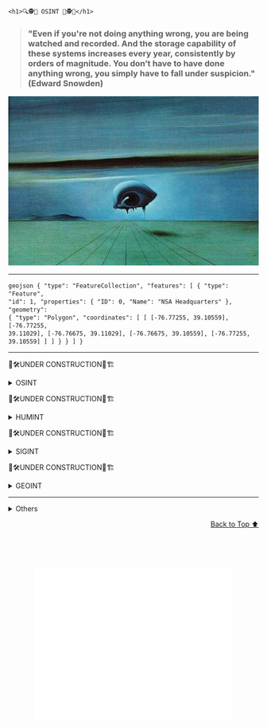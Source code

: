 <!DOCTYPE html>
<html lang="en">
<head>
  <meta charset="UTF-8">
</head>
<body>

  <div id="header">

    <h1>🔍🕵🧐 OSINT 🧐🕵🔎</h1>

  <blockquote>
  <h3>"Even if you're not doing anything wrong, you are being watched and recorded. And the storage capability of these systems increases every year, consistently by orders of magnitude. You don’t have to have done anything wrong, you simply have to fall under suspicion." (Edward Snowden)</h3></blockquote>

  <p align="center"><img src=".data/the_eye_1945_-_salvador_dali.jpg" title="The Eye (1945) - Salvador Dali" width="600" height="340" /></p>

  </div>

  <hr>
  <!-- ################################################# -->

  ```
  geojson { "type": "FeatureCollection", "features": [ { "type": "Feature",
  "id": 1, "properties": { "ID": 0, "Name": "NSA Headquarters" }, "geometry":
  { "type": "Polygon", "coordinates": [ [ [-76.77255, 39.10559], [-76.77255,
  39.11029], [-76.76675, 39.11029], [-76.76675, 39.10559], [-76.77255,
  39.10559] ] ] } } ] }
  ```
  
  <hr>
  <!-- ################################################# -->

  👷🛠️UNDER CONSTRUCTION🚧🏗<br>
  
  <details>
  <summary>OSINT</summary>

  <h4>OSINT Resources</h4>
    <li><strong><a href="https://github.com/jivoi/awesome-osint" target="_blank" rel="noopener noreferrer">Awesome OSINT</a></strong></li>
    <li><strong><a href="https://github.com/sherlock-project/sherlock" target="_blank" rel="noopener noreferrer">Sherlock Project</a></strong></li>
    <li><a href="https://breachdirectory.org" target="_blank" rel="noopener noreferrer">Breach Directory</a></li>
    <li><a href="https://md5decrypt.net/en/Sha1" target="_blank" rel="noopener noreferrer">MD5 Decrypt</a></li>
    <li><a href="https://namechk.com" target="_blank" rel="noopener noreferrer">Name OSINT</a></li>
    <li><a href="https://iplogger.org" target="_blank" rel="noopener noreferrer">IP Logger</a></li>
    <li><a href="https://iplogger.org/ip-tracker" target="_blank" rel="noopener noreferrer">IP Tracker</a></li>
    <li><a href="https://iplogger.org/location-tracker" target="_blank" rel="noopener noreferrer">Location Tracker</a></li>
    <li><a href="https://iplogger.org/url_checker" target="_blank" rel="noopener noreferrer">URL Checker</a></li>
    <li><a href="https://iplogger.org/mac-checker" target="_blank" rel="noopener noreferrer">MAC Address Lookup</a></li>
    <li><a href="https://mha.azurewebsites.net" target="_blank" rel="noopener noreferrer">Message Header Analyzer (Online)</a></li>
    <li><a href="https://github.com/microsoft/MHA" target="_blank" rel="noopener noreferrer">Message Header Analyzer (GitHub)</a></li>
    <li><a href="https://hashes.com/en/decrypt/hash" target="_blank" rel="noopener noreferrer">Rainbow Tables (Hashes)</a></li>
    <li><a href="https://en.wikipedia.org/wiki/Magic_number_(programming)" target="_blank" rel="noopener noreferrer">Magic Numbers</a></li>
    <li><a href="https://www.blocksherlock.com/home/blockchain-explorers" target="_blank" rel="noopener noreferrer">Blockchain Sherlock</a></li>
    <li><a href="https://archive.org" target="_blank" rel="noopener noreferrer">Web Cache</a></li>
  </ul>

  <h4>Google Search Operators</h4>
  
  <ul>
    <li><strong>Sinal (“ ”):</strong> Search for an Exact Term</li>
    <li><strong>Sign (+):</strong> Search for Two Terms</li>
    <li><strong>Sinal (-):</strong> Exclusion of a Certain Term</li>
    <li><strong>Sinal (*):</strong> Acceptance of Key Term/Wildcard</li>
    <li><strong>OR Sign:</strong> Acceptance of One or the Other</li>
    <li><strong>Site:</strong> Exclusive Search on a Certain Site</li>
    <li><strong>Inurl:</strong> Search for Words in the URL</li>
    <li><strong>Intitle:</strong> Search for Words in the Site Title</li>
    <li><strong>Filetype:</strong> Search for a Specific File Type</li>
    <li><strong>Related:</strong> Search for Pages Similar to a URL</li>
    <li><strong>Info:</strong> Search for Information on a Site</li>
    <li><strong>Cache:</strong> Search for Cached Information on a Site</li>
  </ul>

  <h4>Google Advanced Search Resources</h4>
  <ul>
  <li><a href="https://www.googleguide.com/advanced_operators_reference.html" target="_blank" rel="noopener noreferrer">Google Guide Advanced Operator Quick Reference</a></li>
  <li><a href="https://en.wikisource.org/wiki/Untangling_the_Web" target="_blank" rel="noopener noreferrer">NSA Lessons - Untangling the Web</a></li>
  <li><a href="https://www.governmentattic.org/documentsDoDLogs.html" target="_blank" rel="noopener noreferrer">Department of Defense (DoD) FOIA/MDR Logs</a></li>
  <li><a href="https://developers.google.com/search/docs/crawling-indexing/ask-google-to-recrawl" target="_blank" rel="noopener noreferrer">Google Alerts and Google News</a></li>
  </ul>

  <h3>Reverse Image Search</h3>
  <ul>
  <li><a href="https://www.tineye.com/" target="_blank" rel="noopener noreferrer">TinEye Reverse Image Search</a></li>
  <li><a href="https://www.google.com/imghp" target="_blank" rel="noopener noreferrer">Google Images</a></li>
  <li><a href="http://exif.regex.info/exif.cgi" target="_blank" rel="noopener noreferrer">Jeffrey Friedl's Image Metadata Viewer</a></li>
  <li><a href="https://artsexperiments.withgoogle.com/artpalette/" target="_blank" rel="noopener noreferrer">Google Art & Culture Experiment - Art Palette</a></li>
  <li><a href="https://yandex.com/images/" target="_blank" rel="noopener noreferrer">Yandex Images</a></li>
  <li><a href="https://www.aliseeks.com/search" target="_blank" rel="noopener noreferrer">Aliseeks</a></li>
  <li><a href="https://www.labnol.org/reverse/" target="_blank" rel="noopener noreferrer">Google Reverse Image Search for Mobile</a></li>
  </ul>

  <h3>Web Snapshots</h3>
  <ul>
  <li><a href="https://archive.org/" target="_blank" rel="noopener noreferrer">Internet Archive</a></li>
  <li><a href="http://cachedview.com/" target="_blank" rel="noopener noreferrer">CachedView</a></li>
  <li><a href="https://pagecached.com/" target="_blank" rel="noopener noreferrer">Page Cached</a></li>
  <li><a href="https://cache.nevkontakte.com/#!/" target="_blank" rel="noopener noreferrer">Google Cache Browser 3.0</a></li>
  <li><a href="https://cachearchive.com/" target="_blank" rel="noopener noreferrer">Cached Websites Check from Google Webcache and Archive.org</a></li>
  <li><a href="https://arquivo.pt/?l=pt" target="_blank" rel="noopener noreferrer">Arquivo.pt: Search Past Pages</a></li>
  </ul>

  <h3>Package Information</h3>
  <ul>
  <li><a href="https://www.17track.net" target="_blank" rel="noopener noreferrer">17Track</a></li>
  <li><a href="http://www.kuaidi100.com/" target="_blank" rel="noopener noreferrer">快递100 (Express 100)</a></li>
  <li><a href="http://www.spb.gov.cn/yzbmcx/" target="_blank" rel="noopener noreferrer">China State Post Bureau</a></li>
  <li><a href="http://www.ckd.cn/" target="_blank" rel="noopener noreferrer">快递查询 (Express Inquiry)</a></li>
  </ul>
  
  <h3>Car Information</h3>
  <ul>
  <li><a href="https://www.nicb.org/vincheck" target="_blank" rel="noopener noreferrer">VINCheck® - National Insurance Crime Bureau</a></li>
  <li><a href="https://www.nomerogram.ru/" target="_blank" rel="noopener noreferrer">Nomerogram - Vehicle License Plate Lookup</a></li>
  </ul>

  <h4>Vehicle Identification Number Code</h4>
  <ul>
  <li><a href="https://carsowners.net/" target="_blank" rel="noopener noreferrer">Free VIN Code Search Service</a></li>
  <li><a href="https://www.faxvin.com/" target="_blank" rel="noopener noreferrer">Vehicle History Reports</a></li>
  <li><a href="http://www.17vin.com/" target="_blank" rel="noopener noreferrer">17VIN - VIN Code Lookup</a></li>
  <li><a href="https://www.vehiclehistory.com/" target="_blank" rel="noopener noreferrer">Vehicle History - VIN Lookup</a></li>
  <li><a href="https://www.carfax.com/" target="_blank" rel="noopener noreferrer">CARFAX - Vehicle History Reports</a></li>
  <li><a href="https://www.autocheck.com/" target="_blank" rel="noopener noreferrer">AutoCheck - Vehicle History Reports</a></li>
  <li><a href="https://www.vinaudit.com/" target="_blank" rel="noopener noreferrer">VIN Audit - Vehicle History Reports</a></li>
  <li><a href="https://www.nmvtis.gov/" target="_blank" rel="noopener noreferrer">NMVTIS - National Motor Vehicle Title Information System</a></li>
  <li><a href="https://www.revscheck.com.au/" target="_blank" rel="noopener noreferrer">REVS Check - Australia Vehicle History Reports</a></li>
  <li><a href="https://www.cochea.com/" target="_blank" rel="noopener noreferrer">Cochea - Vehicle Information (Latin America)</a></li>
  <li><a href="https://www.autoscout24.com/" target="_blank" rel="noopener noreferrer">AutoScout24 - Vehicle Listings and Information</a></li>
  <li><a href="https://www.autotrader.com/" target="_blank" rel="noopener noreferrer">AutoTrader - Vehicle Listings and History</a></li>
  <li><a href="https://www.motor1.com/vehicle-history/" target="_blank" rel="noopener noreferrer">Motor1 - Vehicle History Reports</a></li>
  <li><a href="https://www.cars.com/vehicle-history/" target="_blank" rel="noopener noreferrer">Cars.com - Vehicle History Reports</a></li>
  <li><a href="https://www.checkvin.com/" target="_blank" rel="noopener noreferrer">CheckVIN - VIN Lookup and Vehicle History</a></li>
  <li><a href="https://www.vincarhistory.com/" target="_blank" rel="noopener noreferrer">VIN Car History - Vehicle History Reports</a></li>
  <li><a href="https://www.vincheckup.com/" target="_blank" rel="noopener noreferrer">VIN Checkup - Vehicle History Reports</a></li>
  <li><a href="https://www.trucar.com/" target="_blank" rel="noopener noreferrer">Trucar - Vehicle History and Pricing</a></li>
  <li><a href="https://www.vehicleidentificationnumber.com/" target="_blank" rel="noopener noreferrer">Vehicle Identification Number - VIN Lookup</a></li>
  <li><a href="https://www.vin-info.com/" target="_blank" rel="noopener noreferrer">VIN-Info - Vehicle Information and History</a></li>
  <li><a href="http://www.yiparts.com/vin" target="_blank" rel="noopener noreferrer">宜配网 VIN查询 (Yiparts VIN Lookup)</a></li>
  <li><a href="http://www.fenco.cn/" target="_blank" rel="noopener noreferrer">奉新行 VIN查询 (Fengxin VIN Lookup)</a></li>
  <li><a href="http://www.chexinhui.com/pcIndexAction.action?method=showHelpUI&id=16725&typeId=303" target="_blank" rel="noopener noreferrer">车信会 VIN查询 (Chexinhui VIN Lookup)</a></li>
  <li><a href="http://www.vin114.net/" target="_blank" rel="noopener noreferrer">力洋汽车信息查询 (Liyang Auto Information)</a></li>
  <li><a href="http://www.chinacar.com.cn/vin_index.html" target="_blank" rel="noopener noreferrer">中国汽车网 - VIN查询 (China Car VIN Lookup)</a></li>
  <li><a href="https://www.sopei.cn/" target="_blank" rel="noopener noreferrer">搜配网 - VIN码识别 (Sopei VIN Lookup)</a></li>
  <li><a href="https://www.juhe.cn/docs/api/id/283?" target="_blank" rel="noopener noreferrer">聚合数据 - VIN码查询 (Juhe VIN API)</a></li>
  <li><a href="https://www.jisuapi.com/api/vin/" target="_blank" rel="noopener noreferrer">极速数据 - VIN车辆识别代码查询 (Jisu API VIN Lookup)</a></li>
  <li><a href="https://market.aliyun.com/products/56928004/cmapi013503.html#sku=yuncode750300000" target="_blank" rel="noopener noreferrer">易源数据 - 车架号VIN查询 (Yiyuan VIN API)</a></li>
  </ul>

  <h3>Academic Information</h3>
  <ul>
  <li><a href="https://libgen.pw/" target="_blank" rel="noopener noreferrer">Libgen</a></li>
  <li><a href="https://www.semanticscholar.org/" target="_blank" rel="noopener noreferrer">Semantic Scholar</a></li>
  <li><a href="https://libgen.is/" target="_blank" rel="noopener noreferrer">Library Genesis</a></li>
  <li><a href="https://www.wolframalpha.com/" target="_blank" rel="noopener noreferrer">Wolfram|Alpha</a></li>
  <li><a href="https://search.emarefa.net/en" target="_blank" rel="noopener noreferrer">e-Marefa - The Digital Arabic Database: Studies & Researches</a></li>
  <li><a href="https://eric.ed.gov/" target="_blank" rel="noopener noreferrer">ERIC - Education Resources Information Center</a></li>
  <li><a href="https://www.scinapse.io/" target="_blank" rel="noopener noreferrer">Scinapse - Academic Search Engine for Papers</a></li>
  <li><a href="https://sweetsearch.com/" target="_blank" rel="noopener noreferrer">SweetSearch - A Search Engine for Students</a></li>
  <li><a href="https://core.ac.uk/" target="_blank" rel="noopener noreferrer">CORE - Aggregating the World’s Open Access Research Papers</a></li>
  <li><a href="https://www.base-search.net/" target="_blank" rel="noopener noreferrer">BASE (Bielefeld Academic Search Engine): Basic Search</a></li>
  </ul>

  <h3>ACG (Anime, Comics, Games)</h3>
  <ul>
  <li><a href="https://iqdb.org/" target="_blank" rel="noopener noreferrer">Multi-service Image Search</a></li>
  <li><a href="https://saucenao.com/" target="_blank" rel="noopener noreferrer">SauceNAO Image Search</a></li>
  <li><a href="https://trace.moe/" target="_blank" rel="noopener noreferrer">WAIT: What Anime Is This?</a></li>
  <li><a href="https://ascii2d.net/" target="_blank" rel="noopener noreferrer">ASCII2D - Anime Image Search</a></li>
  </ul>
  
  <h3>Flight and Airplane Information</h3>
  <ul>
  <li><a href="https://www.flightradar24.com/" target="_blank" rel="noopener noreferrer">Flight Tracker | Flightradar24</a></li>
  <li><a href="https://habr.com/en/post/440596/" target="_blank" rel="noopener noreferrer">Flightradar24 - How It Works?</a></li>
  <li><a href="https://zh.flightaware.com/" target="_blank" rel="noopener noreferrer">FlightAware</a></li>
  <li><a href="http://flightadsb.variflight.com/" target="_blank" rel="noopener noreferrer">Flightadsb - Real-Time Flight Tracking</a></li>
  <li><a href="https://direct-flights.com/" target="_blank" rel="noopener noreferrer">Direct Flights - Explore Non-Stop Flights</a></li>
  <li><a href="https://www.radarbox.com" target="_blank" rel="noopener noreferrer">AirNav RadarBox - Live Flight Tracker</a></li>
  <li><a href="https://tar1090.adsbexchange.com/" target="_blank" rel="noopener noreferrer">ADS-B Exchange - Aircraft Tracking</a></li>
  <li><a href="https://www.flightview.com/flighttracker/" target="_blank" rel="noopener noreferrer">FlightView Flight Tracker</a></li>
  <li><a href="http://www.planeflighttracker.com/" target="_blank" rel="noopener noreferrer">Plane Flight Tracker</a></li>
  <li><a href="https://www.flightstats.com/v2" target="_blank" rel="noopener noreferrer">FlightStats - Global Flight Status & Tracker</a></li>
  <li><a href="https://www.ifly.com/flight-tracker" target="_blank" rel="noopener noreferrer">iFly.com - Flight Status</a></li>
  <li><a href="https://registry.faa.gov/aircraftinquiry/Aircraft_Inquiry.aspx" target="_blank" rel="noopener noreferrer">FAA Registry - Aircraft N-Number Inquiry</a></li>
  <li><a href="https://radar.freedar.uk/VirtualRadar/desktop.html" target="_blank" rel="noopener noreferrer">Virtual Radar</a></li>
  </ul>

  # Brazillian OSINT<br>
  
  **OSINT Brazuca - https://github.com/osintbrazuca/osint-brazuca**<br>
  **OSINT Brazuca Regex - https://github.com/osintbrazuca/osint-brazuca-regex**
  
  Pre-paid Cell - https://cadastropre.com.br/#consultation<br>
  Cell Status - https://consultanumero.abrtelecom.com.br/consultanumero/consulta/consultaSituacaoAtualCtg<br>

  <br> 3.2. Veículos / Rodovias 3.2.1. Detran Pará 3.2.2. APP Sinesp Cidadão
  3.2.3. Consulta de Multas da PRF 3.2.4. Consulta de Condições de Rodovias
  3.3. Voos / Aeroportos 3.3.1. Fly Radar 24 3.3.2. Flight Aware 3.4.
  Navegações / Portos 3.4.1. Marine Graffiti 3.4.2. Vessel Fi 3.5. Sistema
  Telefônico 3.5.1. Telebrasil (estações rádio base 3.5.2. Consulta Número
  3.5.3. Qual Operadora? 3.5.4. Portal TP2 Location 3.5.5. Truecaller
  3.5.6. Teleco 3.6. Poder Executivo 3.6.1. Portal da Transparência 3.6.2.
  Painel de Preços 3.6.3. Portal Brasileiro de Dados Abertos 3.6.4. Ipea
  Data 3.6.5. IBGE Data 3.6.6. Portal de Acesso à Informação da CGU 3.6.7.
  Pesquisa de Relatórios da CGU 3.6.8. Painel Monitoramento de Dados
  Abertos da CGU 3.6.9. Painel de Corregedorias da CGU 3.6.10. Secretaria
  do Tesouro Nacional 3.6.11. Banco do Brasil 3.6.12. Licitações-e 3.6.13.
  BNDES 3.6.14. Portal dos Convênios do Governo Federal 3.6.15. Diários
  Oficiais 3.6.16. Programa Bolsa Família 3.6.17. Portal da Transparência
  do Governo do Estado do Pará 3.6.18. Diário Oficial do Governo do Estado
  do Pará 3.6.19. Portal de Consulta da Sefaz do Estado do Pará 3.6.20.
  Portal de Serviços da Sefaz do Estado do Pará 3.6.21. Portal da Transparência
  da Prefeitura de Belém/PA 3.7. Poder Legislativo 3.7.1. Portal da Transparência
  da Câmara dos Deputados 3.7.2. Portal da Transparência do Senado Federal
  3.7.3. Portal da Transparência da Assembleia Legislativa do Pará 3.7.4.
  Portal da Transparência da Câmara Municipal de Belém 3.8. Poder Judiciário,
  Tribunais de Contas e Ministérios Públicos 3.8.1. Portal da Transparência
  do STF 3.8.2. Portal da Transparência do STJ 3.8.3. Portal da Transparência
  do STM 3.8.4. Portal da Transparência do TST 3.8.5. Portal da Transparência
  do TSE 3.8.6. Divulgação de Candidaturas e Contas Eleitorais 3.8.7.
  Portal da Transparência do TJ/PA 3.8.8. Portal da Transparência do
  TCU 3.8.9. Portal da Transparência do TCE/PA 3.8.10. Portal da Transparência
  do TCM/PA 3.8.11. Portal da Transparência do MPF 3.8.12. Portal da
  Transparência do MP/PA 3.9. Certidões 3.9.1. Cadastro de Pessoa Física
  3.9.2. Certidão de Débitos Tributários Federais 3.9.3. Portal Cartório
  de Protestos 3.9.4. Certidão Negativa de Débitos Trabalhistas 3.9.5.
  Certidão Negativa de Débitos da Justiça Militar 3.9.6. Certidão de
  Regularidade da Justiça Eleitoral 3.9.7. Regularidade de Empregador
  3.9.8. Regularidade Perante o TCU 3.10. Sistema de Segurança Pública
  3.10.1. Atlas da Violência 3.10.2. Monitor da Violência 3.10.3. Antecedentes
  Criminais - PF 3.10.4. Antecedentes Criminais - PC/PA 3.10.5. Mandados
  de Prisão 3.11. Sistema de Educação Pública 3.11.1. IBGE Educa 3.11.2.
  Educação Inteligente 3.11.3. Portal Dados Abertos do MEC 3.11.4. Portal
  Dados Abertos do INEP 3.11.5. Consulta de Liberações de Recursos do
  FNDE 3.11.6. Conselho de Acompanhamento e Controle Social do FUNDEB
  3.12. Sistema de Saúde Pública 3.12.1. Sistema de Apoio à Elaboração
  de Relatórios do SUS 3.12.2. Sistema Nacional de Auditoria do SUS 3.12.3.
  Sistema de Monitoramento de Convênios da FUNASA 3.12.4. Portal da Saúde
  do SUS 3.12.5. Informações e Avaliações de Operadoras 3.13. Sistema
  Ambiental, Agrário e Geolocalização 3.13.1. Portal Amazônia Protege
  3.13.2. Portal Brasileiro de Dados Geoespaciais 3.13.3. Sistema DETER
  (Mapa de alertas) 3.13.4. Sistema PRODES (Mapa de Desmatamento) 3.13.5.
  Banco de Dados de Queimadas 3.13.6. Mapas de Cobertura e Uso do Solo
  3.13.7. Mapas de Mudanças de Cobertura e Uso 3.13.8. Autuações Ambientais
  e Embargos 3.13.9. Cadastro Técnico Federal 3.13.10. Documento de Origem
  Florestal 3.13.11. Dados Georreferenciados e Estatísticas do CTF 3.13.12.
  Transporte Interestadual de Produtos Perigosos 3.13.13. Sistema Nacional
  de Informação sobre o Fogo 3.13.14. Cadastro Mineiro 3.13.15. Sala
  da Cidadania do Incra 3.13.16. Guia Floresta da SEMA/PA 3.13.17. SIMLAM
  da SEMA/PA 3.13.18. Cadastro Ambiental Rural do Pará 3.13.19. Instituto
  Nacional de Pesquisas Espaciais 3.13.20. Google Earth 3.13.21. Wayback
  Imagery 3.13.22. Google Maps e Google Street View 3.13.23. Suncalc
  3.14. Domínios e Sites Web 3.14.1. Registro .br 3.14.2. Who Is 3.14.3.
  Domain Dossier 3.14.4. Domain Tools 3.14.5. IP Hostinfo 3.14.6. Site
  Dossier 3.14.7. Where Does This Link Go 3.14.8. Check Short URL 3.14.9.
  Trend Micro Site Safety Center 3.14.10. McAfee Site Safety Center 3.14.11.
  Ransomware Tracker Abuse 3.14.12. DNS Sinkhole 3.14.13. Malware Domain
  List 3.14.14. DNS Dumpster 3.14.15. View DNS Info 3.14.16. Archive
  Machine 3.14.17. HTTPTrack Web Site 3.14.18. Redirect Detective 3.14.19
  Spiderfoot 3.14.20. Redirect Detective 3.15. Mensagens Eletrônicas
  3.15.1. IP Logger 3.15.2. Mx Toolbox 3.15.3. G Suite Toolbox 3.15.4.
  IP Tracker on line 3.15.5. My Addr.com 3.15.6. DNSlytics 3.16. Redes
  Sociais 3.16.1. Fake Name Generator 3.16.2. Check Usernames 3.16.3.
  Knowem 3.16.4. Name Checkr 3.16.5. Facebook e Whatsapp 3.16.5.1. Solicitação
  ao Facebook de Preservação de Registros 3.16.5.2. Solicitação ao Facebook
  de Acesso aos Registros 3.16.5.3. Solicitação ao Facebook de Remoção
  de Conteúdo 3.16.5.4. Solicitação ao Whatsapp de Preservação de Registros
  3.16.5.5. Solicitação ao Whatsapp de Acesso aos Registros 3.16.5.6.
  Find Your Facebook ID 3.16.5.7. What is My Facebook ID? 3.16.5.8. Graph
  Tips 3.16.5.9. _IntelligenceX 3.16.5.10. Extract Face 3.16.15. Twitter
  3.16.15.1. Twitter Advanced Search 3.16.15.2. Trends Topics Brazil
  Twitter 3.16.15.3. Twipu 3.16.15.4. All My Tweets 3.16.15.5. Tweet
  Map 3.16.15.6. Trend Map 3.16.15.7. Followerwonk 3.17. Imagens e Vídeos
  3.17.1. Exif Tool 3.17.2. JPEGsnoop 3.17.3. GeoSetter 3.17.4. Google
  Imagens 3.17.5. Tineye Images 3.17.6. Camera Trace 3.17.7. CatchVideo
  </br>

  </details>

  <!-- ################################################# -->

  👷🛠️UNDER CONSTRUCTION🚧🏗
  <br>

  <details>
  <summary>HUMINT</summary>
  <br>

  <h4>HUMINT (Human Intelligence)</h4>
  
  <p>Human Intelligence (HUMINT) involves gathering information through
  human sources, including informants and agents. Various intelligence
  agencies utilize different methods and tactics for HUMINT operations.</p>

  <h4>CIA (Central Intelligence Agency)</h4>
  
  <p>The CIA is a major U.S. intelligence agency responsible for collecting
  and analyzing information about foreign governments, corporations,
  and individuals through human sources. Key methods include undercover
  operations, agent recruitment, and covert operations.</p>

  <h4>GESTAPO (Geheime Staatspolizei)</h4>
  
  <p>The Gestapo was the secret police of Nazi Germany, known for its extensive
  use of informants and brutal interrogation methods. It was instrumental
  in suppressing dissent and gathering intelligence on political opponents
  and suspected enemies of the state.</p>

  <h4>FBI (Federal Bureau of Investigation)</h4>
  
  <p>The FBI focuses on domestic intelligence and counterintelligence. Its
  HUMINT efforts include counterterrorism operations, criminal investigations,
  and the recruitment of informants to gather information on potential
  threats within the U.S.</p>

  <h4>STASI (Ministerium für Staatssicherheit)</h4>
  
  <p>The STASI was the East German secret police, renowned for its extensive
  network of informants and detailed surveillance. The agency used
  a variety of methods to monitor, control, and suppress dissent within
  East Germany.</p>
  
  <p>For detailed information on STASI tactics and operations, refer to
  these sources:</p>
  
  <ul>
  <li><a href="https://www.stasi-mediathek.de/medien/richtlinie-176-zur-bearbeitung-operativer-vorgaenge/blatt/307/"
  target="_blank" rel="noopener noreferrer">STASI Directive 176: Operational Procedures</a></li>
  <li><a href="https://www.stasi-mediathek.de/medien/richtlinie-179-fuer-die-arbeit-mit-inoffiziellen-mitarbeitern-und-gesellschaftlichen-mitarbeitern-fuer-sicherheit/blatt/8/"
  target="_blank" rel="noopener noreferrer">STASI Directive 179: Work with Informal Collaborators</a></li>
  </ul>
  <h4>MOSSAD</h4>
  <p>Mossad, Israel's national intelligence agency, is known for its focus
  on HUMINT operations, including the recruitment of spies, undercover
  missions, and intelligence gathering related to national security
  and international threats.</p>

  <h4>KGB (Committee for State Security)</h4>
  <p>The KGB was the Soviet Union's primary security agency, involved in
  extensive HUMINT activities. It conducted espionage, counterintelligence,
  and surveillance operations, both domestically and internationally,
  using informants and agents to gather intelligence.</p>

  <h4>MI5 and MI6</h4>
  <p>MI5 (Security Service) handles domestic intelligence within the United
  Kingdom, focusing on counterterrorism and national security. MI6
  (Secret Intelligence Service) operates internationally, collecting
  intelligence and conducting covert operations abroad. Both agencies
  utilize various HUMINT techniques to support their missions.</p>
  
  <h3>Presentation of you</h3>
  
  <ul>
    <li><a href="https://carrd.co">Carrd</a> - Build one-page sites for pretty much anything. Whether it&#39;s a personal profile, a landing page to capture emails, or something a bit more elaborate, Carrd has you covered.</li>
  </ul>
  
  <h3>Story telling</h3>

  <ul>
    <li><a href="https://flourish.studio">flourish.studio</a> - Beautiful and easy data visualization and storytelling</li>
   <li><a href="https://mixkit.co/">mixkit.co</a> - Free assets for your next video project.</li>
    <li><a href="https://www.pexels.com">pexels.com</a> - The best free stock photos, royalty free images and videos shared by creators.</li>
    <li><a href="https://blush.design">Tell your story with illustrations</a> - Easily create and customize stunning illustrations with collections made by artists across the globe.</li>
  </ul>

  </details>

  <!-- ################################################# -->

  👷🛠️UNDER CONSTRUCTION🚧🏗
  <br>

  <details>
  <summary>SIGINT</summary>
  <br>

  <h4>SIGINT Overview</h4>

  <p>Signals Intelligence (SIGINT) involves the interception and analysis
  of electronic signals for intelligence purposes. It encompasses a
  variety of techniques and technologies used to collect, process,
  and exploit signals from various sources.</p>

  <h4>NSA and SIGINT Operations</h4>

  <p>The National Security Agency (NSA) is a key player in SIGINT.</p>

  <ul>
  <li><strong>Backbone Filtering:</strong> Monitoring and filtering data
  as it travels through the internet's major infrastructure points.
  This allows for the collection and analysis of large volumes of
  data.</li>
  </ul>

  <h4>Cyber Surveillance</h4>

  <p>Cyber surveillance involves the monitoring and tracking of digital
  communications and activities. A basic cyber surveillance system
  may include the following components:</p>

  <ol>
  <li><strong>Bulk Data Collection:</strong> Aggregating large amounts
  of data from diverse digital sources.</li>
  <li><strong>Search and Filtering:</strong> Implementing search tools
  to efficiently sift through collected data and extract relevant
  information.</li>
  <li><strong>Cookie and User Tracking:</strong> Tracking user activity
  through web cookies and other identifiers to monitor behavior across
  different sites.</li>
  <li><strong>User Identification:</strong> Techniques to identify users
  who are attempting to remain anonymous.</li>
  <li><strong>Malware Deployment:</strong> Inserting malicious software
  into target devices to enable further surveillance and data collection.</li>
  </ol>

  <h4>SIGINT Techniques and Tools</h4>

  <p>Various techniques and tools are used in SIGINT operations, including
  both commercial and DIY approaches:</p>

  <ul>
  <li><strong>Satellite Communication Interference:</strong> This includes
  jamming, eavesdropping, and hijacking satellite communications.
  These methods are used to disrupt or intercept signals.</li>
  <li><strong>Home-Made Satellite Jammers:</strong> Devices designed to
  disrupt satellite signals, often for the purpose of preventing
  communication or transmission.</li>
  </ul>

  </details>

  <!-- ################################################# -->

  👷🛠️UNDER CONSTRUCTION🚧🏗
  <br>

  <details>
  <summary>GEOINT</summary>
  <br>

  <h5>GEOINT and Mapping Tools for Forensic Investigators</h5>
  <ul>
  <li><a href="https://usgif.org" target="_blank" rel="noopener noreferrer">United States Geospatial Intelligence Foundation (USGIF)</a></li>
  <li><a href="https://www.nga.mil" target="_blank" rel="noopener noreferrer">National Geospatial-Intelligence Agency (NGA)</a></li>
  <li><a href="https://www.gislounge.com" target="_blank" rel="noopener noreferrer">GIS Lounge</a></li>
  <li><a href="https://geospatialworld.net" target="_blank" rel="noopener noreferrer">Geospatial World</a></li>
  <li><a href="https://www.esri.com/en-us/home" target="_blank" rel="noopener noreferrer">Esri</a></li>
  <li><a href="https://eijournal.com" target="_blank" rel="noopener noreferrer">Earth Imaging Journal (EIJ)</a></li>
  <li><a href="https://www.geospatialintelligenceforum.com" target="_blank"
  rel="noopener noreferrer">Geospatial Intelligence Forum</a></li>
  <li><a href="https://www.harris.com/solution/geospatial-intelligence-solutions"
  target="_blank" rel="noopener noreferrer">L3Harris Geospatial Solutions</a></li>
  <li><a href="https://gcn.com/2021/03/five-geoint-tools-for-federal-agencies/333679/"
  target="_blank" rel="noopener noreferrer">Five GEOINT Tools for Federal Agencies - GCN</a></li>
  <li><a href="https://spatialnews.geocomm.com" target="_blank" rel="noopener noreferrer">GeoCommunity SpatialNews</a></li>
  <li><a href="https://www.qgis.org/en/site/" target="_blank" rel="noopener noreferrer">QGIS - Open Source Geographic Information System</a></li>
  <li><a href="https://www.arcgis.com/index.html" target="_blank" rel="noopener noreferrer">ArcGIS - Esri</a></li>
  <li><a href="https://www.carto.com" target="_blank" rel="noopener noreferrer">CARTO</a></li>
  <li><a href="https://www.geoforensictools.com" target="_blank" rel="noopener noreferrer">GeoForensic Tools</a></li>
  <li><a href="https://www.geoguessr.com" target="_blank" rel="noopener noreferrer">GeoGuessr - Geography Game (used for fun and educational purposes)</a></li>
  </ul>

  <h4>Eye in the Sky</h4>

  <ul>
  <li><a href="https://www.rand.org/blog/2020/10/drones-an-eye-in-the-sky-or-a-buzz-in-the-brain.html"
  target="_blank" rel="noopener noreferrer">How Drones Are Used for Surveillance - RAND</a></li>
  <li><a href="https://www.bbc.com/future/article/20130701-are-drones-an-eye-in-the-sky"
  target="_blank" rel="noopener noreferrer">Surveillance Drones: The Eye in the Sky - BBC Future</a></li>
  <li><a href="https://www.nga.mil" target="_blank" rel="noopener noreferrer">National Geospatial-Intelligence Agency (NGA)</a></li>
  <li><a href="https://www.geospatialworld.net/blogs/eye-in-the-sky/" target="_blank"
  rel="noopener noreferrer">The Role of Satellites in GEOINT - Geospatial World</a></li>
  <li><a href="https://www.military.com/equipment/unmanned-aerial-vehicles-uav"
  target="_blank" rel="noopener noreferrer">Military Drones as Eyes in the Sky - Military.com</a></li>
  <li><a href="https://www.nationaldefensemagazine.org/articles/2019/4/1/eyes-in-the-sky"
  target="_blank" rel="noopener noreferrer">Eyes in the Sky: Military Satellite Surveillance - National Defense Magazine</a></li>
  </ul>

  </details>

  <!-- ################################################# -->
  <hr>

  <details>
  <summary>Others</summary>
  <br>

  <h4>OSINT and Operations Security Resources</h4>
  <ul>
  <li><a href="https://www.dni.gov/index.php/ncsc-what-we-do/operations-security"
  target="_blank" rel="noopener noreferrer">DNI Operations Security</a></li>
  <li><a href="https://www.bellingcat.com" target="_blank" rel="noopener noreferrer">Bellingcat</a></li>
  <li><a href="https://greydynamics.com" target="_blank" rel="noopener noreferrer">Grey Dynamics</a></li>
  <li><a href="https://www.cybintsolutions.com" target="_blank" rel="noopener noreferrer">Cybint Solutions</a></li>
  <li><a href="https://osintframework.com" target="_blank" rel="noopener noreferrer">OSINT Framework</a></li>
  <li><a href="https://www.mandiant.com/resources" target="_blank" rel="noopener noreferrer">Mandiant Resources</a></li>
  <li><a href="https://www.ncsc.gov.uk" target="_blank" rel="noopener noreferrer">National Cyber Security Centre (NCSC)</a></li>
  <li><a href="https://www.tracelabs.org" target="_blank" rel="noopener noreferrer">Trace Labs</a></li>
  <li><a href="https://maltego.com" target="_blank" rel="noopener noreferrer">Maltego</a></li>
  <li><a href="https://www.secjuice.com" target="_blank" rel="noopener noreferrer">SecJuice</a></li>
  <li><a href="https://os2int.com/toolbox/" target="_blank" rel="noopener noreferrer">OS2INT Toolbox</a></li>
  <li><a href="https://ohshint.gitbook.io/oh-shint-its-a-blog/osint-web-resources/introduction-to-osint-web-resources"
  target="_blank" rel="noopener noreferrer">OSINT Web Resources</a></li>
  <li><a href="https://www.reddit.com/r/OSINT/" target="_blank" rel="noopener noreferrer">Open Source Intelligence</a></li>
  <li><a href="https://www.youtube.com/@theosintion9198" target="_blank"
  rel="noopener noreferrer">The OSINTion</a></li>
  <li><a href="https://www.youtube.com/TheOSINTCuriousProject" target="_blank"
  rel="noopener noreferrer">The OSINT Curious Project</a></li>
  </ul>
  
  <h4>Intel References</h4>
  
  <ul>
  <li><a href="https://theintercept.com">The Intercept</a></li>
  <li><a href="https://wikileaks.org">WikiLeaks</a></li>
  <li><a href="https://publicintelligence.net">Public Intelligence</a></li>
  <li><a href="https://ddosecrets.com/wiki/Distributed_Denial_of_Secrets">DDoSecrets</a></li>
  <li><a href="https://cryptome.org">Cryptome</a></li>
  <li><a href="https://unredacted.com" target="_blank" rel="noopener noreferrer">Unredacted</a></li>
  <li><a href="https://cognitive-liberty.online" target="_blank" rel="noopener noreferrer">Cognitive Liberty</a></li>
  <li><a href="https://paybackpolitics.weebly.com" target="_blank" rel="noopener noreferrer">Payback Politics</a></li>
  </ul>
  
  </details>

  <!-- ################################################# -->

  <p align="right"><a href="https://github.com/RENANZG/My-OSINT?tab=readme-ov-file#">Back to Top ⬆</p></a>

  <!-- ################################################# -->

  <div id="footer">

  <br>
  <br>
  <br>

  <p align="center"><img src=".data/eye.gif" align="center" /></p>

  </div>

</body>
</html>